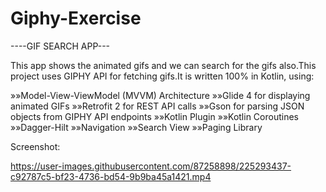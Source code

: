# Giphy-Exercise
----GIF SEARCH APP---


This app shows the animated gifs and we can search for the gifs also.This project uses GIPHY API for fetching gifs.It is written 100% in Kotlin, using:

»»Model-View-ViewModel (MVVM) Architecture
»»Glide 4 for displaying animated GIFs
»»Retrofit 2 for REST API calls
»»Gson for parsing JSON objects from GIPHY API endpoints
»»Kotlin Plugin
»»Kotlin Coroutines
»»Dagger-Hilt
»»Navigation 
»»Search View
»»Paging Library


Screenshot:


https://user-images.githubusercontent.com/87258898/225293437-c92787c5-bf23-4736-bd54-9b9ba45a1421.mp4










